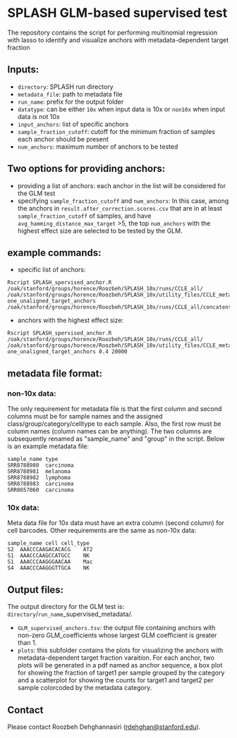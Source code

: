 # SPLASH GLM-based supervised test
The repository contains the script for performing multinomial regression with lasso to identify and visualize anchors with metadata-dependent target fraction  

## Inputs:
- `directory`: SPLASH run directory
- `metadata_file`: path to metadata file
- `run_name`: prefix for the output folder
- `datatype`: can be either `10x` when input data is 10x or `non10x` when input data is not 10x
- `input_anchors`: list of specific anchors
- `sample_fraction_cutoff`: cutoff for the minimum fraction of samples each anchor should be present
- `num_anchors`: maximum number of anchors to be tested

## Two options for providing anchors:
- providing a list of anchors: each anchor in the list will be considered for the GLM test
- specifying `sample_fraction_cutoff` and `num_anchors`: In this case, among the anchors in `result.after_correction.scores.csv` that are in at least  `sample_fraction_cutoff` of samples, and have `avg_hamming_distance_max_target` >5, the top `num_anchors` with the highest effect size are selected to be tested by the GLM. 

## example commands:
- specific list of anchors:
```
Rscript SPLASH_spervised_anchor.R /oak/stanford/groups/horence/Roozbeh/SPLASH_10x/runs/CCLE_all/ /oak/stanford/groups/horence/Roozbeh/SPLASH_10x/utility_files/CCLE_metadata_modified.tsv one_unaligned_target_anchors /oak/stanford/groups/horence/Roozbeh/SPLASH_10x/runs/CCLE_all/concatentaion_based_classified_compactors_one_SJ_one_unaligned.tsv
```

- anchors with the highest effect size:
 ```
Rscript SPLASH_spervised_anchor.R /oak/stanford/groups/horence/Roozbeh/SPLASH_10x/runs/CCLE_all/ /oak/stanford/groups/horence/Roozbeh/SPLASH_10x/utility_files/CCLE_metadata_modified.tsv one_unaligned_target_anchors 0.4 20000
```
## metadata file format:
### non-10x data:
The only requirement for metadata file is that the first column and second columns must be for sample names and the assigned class/group/category/celltype to each sample. Also, the first row must be column names (column names can be anything). The two columns are subsequently renamed as "sample_name" and "group" in the script. Below is an example metadata file:
```
sample_name	type
SRR8788980	carcinoma
SRR8788981	melanoma
SRR8788982	lymphoma
SRR8788983	carcinoma
SRR8657060	carcinoma
```
### 10x data:
Meta data file for 10x data must have an extra column (second column) for cell barcodes. Other requirements are the same as non-10x data:
```
sample_name cell cell_type
S2	AAACCCAAGACACACG	AT2
S1	AAACCCAAGCCATGCC	NK
S1	AAACCCAAGGGAACAA	Mac
S4	AAACCCAAGGGTTGCA	NK
```
## Output files: 
The output directory for the GLM test is: `directory`/`run_name`_supervised_metadata/.
- `GLM_supervised_anchors.tsv`: the output file containing anchors with non-zero GLM_coefficients whose largest GLM coefficient is greater than 1.
- `plots`: this subfolder contains the plots for visualizing the anchors with metadata-dependent target fraction varaition. For each anchor, two plots will be generated in a pdf named as anchor sequence, a box plot for showing the fraction of target1 per sample grouped by the category and a scatterplot for showing the counts for target1 and target2 per sample colorcoded by the metadata category.

## Contact
Please contact Roozbeh Dehghannasiri (rdehghan@stanford.edu).
 
